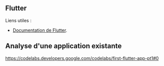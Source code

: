 ## Flutter

Liens utiles :
- [Documentation de Flutter](https://flutter.dev/docs).

## Analyse d'une application existante


https://codelabs.developers.google.com/codelabs/first-flutter-app-pt1#0


